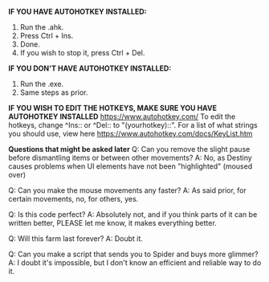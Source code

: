 **IF YOU HAVE AUTOHOTKEY INSTALLED:**
1. Run the .ahk.
2. Press Ctrl + Ins.
3. Done.
4. If you wish to stop it, press Ctrl + Del.

**IF YOU DON'T HAVE AUTOHOTKEY INSTALLED:**
1. Run the .exe.
2. Same steps as prior.

**IF YOU WISH TO EDIT THE HOTKEYS, MAKE SURE YOU HAVE AUTOHOTKEY INSTALLED**
https://www.autohotkey.com/
To edit the hotkeys, change ^Ins:: or ^Del:: to "(yourhotkey)::". For a list of what strings you should use, view here https://www.autohotkey.com/docs/KeyList.htm

**Questions that might be asked later**
Q: Can you remove the slight pause before dismantling items or between other movements?
A: No, as Destiny causes problems when UI elements have not been "highlighted" (moused over)

Q: Can you make the mouse movements any faster?
A: As said prior, for certain movements, no, for others, yes.

Q: Is this code perfect?
A: Absolutely not, and if you think parts of it can be written better, PLEASE let me know, it makes everything better.

Q: Will this farm last forever?
A: Doubt it.

Q: Can you make a script that sends you to Spider and buys more glimmer?
A: I doubt it's impossible, but I don't know an efficient and reliable way to do it.

